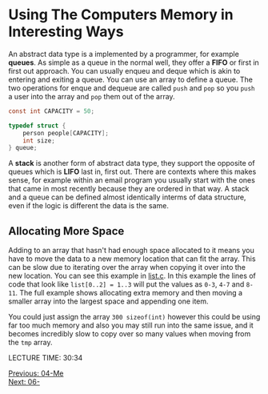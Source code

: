 # Using The Computers Memory in Interesting Ways

An abstract data type is a implemented by a programmer, for example __queues__. As simple as a queue in the normal well, they offer a __FIFO__ or first in first out approach. You can usually enqueu and deque which is akin to entering and exiting a queue. You can use an array to define a queue.  The two operations for enque and dequeue are called `push` and `pop` so you `push` a user into the array and `pop` them out of the array. 

```c
const int CAPACITY = 50;

typedef struct {
    person people[CAPACITY];
    int size;
} queue;
```

A __stack__ is another form of abstract data type, they support the opposite of queues which is __LIFO__ last in, first out. There are contexts where this makes sense, for example within an email program you usually start with the ones that came in most recently because they are ordered in that way.  A stack and a queue can be defined almost identically interms of data structure, even if the logic is different the data is the same.

## Allocating More Space

Adding to an array that hasn't had enough space allocated to it means you have to move the data to a new memory location that can fit the array. This can be slow due to iterating over the array when copying it over into the new location. You can see this example in [list.c](./list.c). In this example the lines of code that look like `list[0..2] = 1..3` will put the values as `0-3`, `4-7` and `8-11`. The full example shows allocating extra memory and then moving a smaller array into the largest space and appending one item.

You could just assign the array `300 sizeof(int)` however this could be using far too much memory and also you may still run into the same issue, and it becomes incredibly slow to copy over so many values when moving from the `tmp` array.

LECTURE TIME: 30:34


[Previous: 04-Me](../04-Memory/README.md) <br />
[Next: 06-](../06-) 
